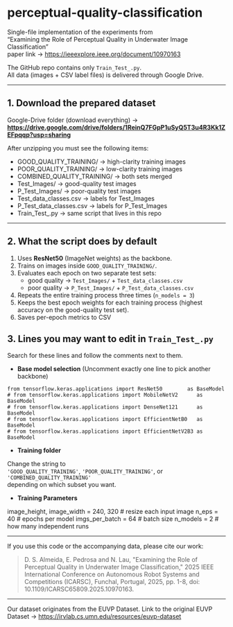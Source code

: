 # perceptual-quality-classification

Single-file implementation of the experiments from  
“Examining the Role of Perceptual Quality in Underwater Image Classification”  
paper link → https://ieeexplore.ieee.org/document/10970163  

The GitHub repo contains only `Train_Test_.py`.  
All data (images + CSV label files) is delivered through Google Drive.

---

## 1. Download the prepared dataset

Google-Drive folder (download everything) → **https://drive.google.com/drive/folders/1ReinQ7FGpP1uSyQ5T3u4R3Kk1ZEFpqqp?usp=sharing**

After unzipping you must see the following items:

* GOOD_QUALITY_TRAINING/          → high-clarity training images  
* POOR_QUALITY_TRAINING/          → low-clarity training images  
* COMBINED_QUALITY_TRAINING/      → both sets merged  
* Test_Images/                    → good-quality test images  
* P_Test_Images/                  → poor-quality  test images  
* Test_data_classes.csv           → labels for Test_Images  
* P_Test_data_classes.csv         → labels for P_Test_Images  
* Train_Test_.py                  → same script that lives in this repo  

---

## 2. What the script does by default

1. Uses **ResNet50** (ImageNet weights) as the backbone.  
2. Trains on images inside `GOOD_QUALITY_TRAINING/`.  
3. Evaluates each epoch on two separate test sets:  
   * good quality → `Test_Images/` + `Test_data_classes.csv`  
   * poor quality → `P_Test_Images/` + `P_Test_data_classes.csv`  
4. Repeats the entire training process three times (`n_models = 3`)
5. Keeps the best epoch weights for each training process (highest accuracy on the good-quality test set).  
6. Saves per-epoch metrics to CSV


## 3. Lines you may want to edit in `Train_Test_.py`

Search for these lines and follow the comments next to them.

* **Base model selection** (Uncomment exactly one line to pick another backbone)
```
from tensorflow.keras.applications import ResNet50        as BaseModel
# from tensorflow.keras.applications import MobileNetV2      as BaseModel
# from tensorflow.keras.applications import DenseNet121      as BaseModel
# from tensorflow.keras.applications import EfficientNetB0   as BaseModel
# from tensorflow.keras.applications import EfficientNetV2B3 as BaseModel
```

* **Training folder**  

Change the string to  
`'GOOD_QUALITY_TRAINING'`, `'POOR_QUALITY_TRAINING'`, or `'COMBINED_QUALITY_TRAINING'`  
depending on which subset you want.

* **Training Parameters**

image_height, image_width = 240, 320 # resize each input image
n_eps = 40 # epochs per model
imgs_per_batch = 64 # batch size
n_models = 2 # how many independent runs

---

If you use this code or the accompanying data, please cite our work:

> D. S. Almeida, E. Pedrosa and N. Lau, "Examining the Role of Perceptual Quality in Underwater Image Classification," 2025 IEEE International Conference on Autonomous Robot Systems and Competitions (ICARSC), Funchal, Portugal, 2025, pp. 1-8, doi: 10.1109/ICARSC65809.2025.10970163.

---

Our dataset originates from the EUVP Dataset.
Link to the original EUVP Dataset  →  https://irvlab.cs.umn.edu/resources/euvp-dataset
